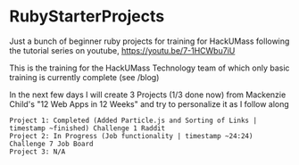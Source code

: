 # RubyStarterProjects
Just a bunch of beginner ruby projects for training for HackUMass following the tutorial series on youtube, https://youtu.be/7-1HCWbu7iU

This is the training for the HackUMass Technology team 
of which only basic training is currently complete (see /blog)

In the next few days I will create 3 Projects (1/3 done now) from Mackenzie Child's "12 Web Apps in 12 Weeks" and try to personalize it as I follow along
```
Project 1: Completed (Added Particle.js and Sorting of Links | timestamp ~finished) Challenge 1 Raddit
Project 2: In Progress (Job functionality | timestamp ~24:24) Challenge 7 Job Board
Project 3: N/A
```